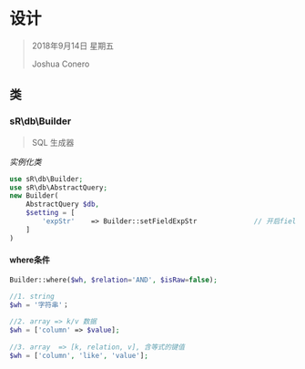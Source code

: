 # 设计

> 2018年9月14日 星期五
>
> Joshua Conero





## 类

### sR\db\Builder

> SQL 生成器

*实例化类*

```php
use sR\db\Builder;
use sR\db\AbstractQuery;
new Builder(
	AbstractQuery $db,
    $setting = [
        'expStr'	=> Builder::setFieldExpStr				// 开启field处理时做字符串分割处理
    ]
)
```





#### where条件

```php
Builder::where($wh, $relation='AND', $isRaw=false);

//1. string
$wh = '字符串'；
    
//2. array => k/v 数据
$wh = ['column' => $value];
    
//3. array	=> [k, relation, v], 含等式的键值
$wh = ['column', 'like', 'value'];

```

